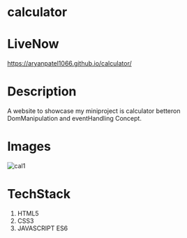 # calculator

# LiveNow 
https://aryanpatel1066.github.io/calculator/

# Description
A website to showcase my miniproject is calculator betteron DomManipulation and eventHandling Concept.

# Images
![cal1](https://github.com/Aryanpatel1066/calculator/assets/112760422/9c069545-4439-4b2e-b777-dbe9b7d063d9)


# TechStack
1. HTML5 <br>
2. CSS3  <br>
3. JAVASCRIPT ES6 <br>
